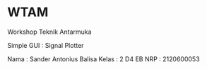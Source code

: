 # WTAM

Workshop Teknik Antarmuka

Simple GUI : Signal Plotter

Nama : Sander Antonius Balisa
Kelas : 2 D4 EB 
NRP : 2120600053